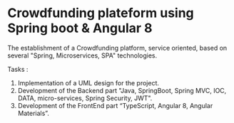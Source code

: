 # Crowdfunding plateform using Spring boot & Angular 8

The establishment of a Crowdfunding platform, service oriented, based on several "Spring, Microservices, SPA" technologies.

Tasks :
1. Implementation of a UML design for the project.
2. Development of the Backend part "Java, SpringBoot, Spring MVC, IOC, DATA, micro-services, Spring Security, JWT".
3. Development of the FrontEnd part “TypeScript, Angular 8, Angular Materials”.

